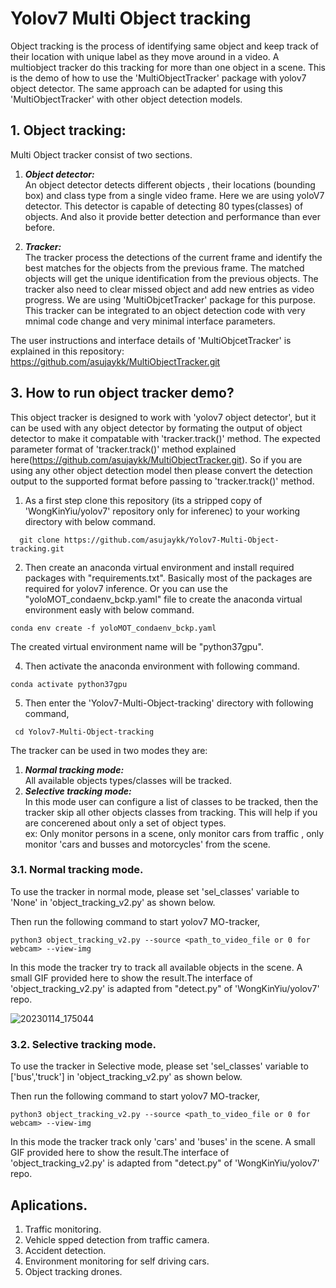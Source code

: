 # Yolov7 Multi Object tracking
Object tracking is the process of identifying same object and keep track of their location with unique label as they move around in a video. A multiobject tracker do this tracking for more than one object in a scene. 
This is the demo of how to use the 'MultiObjectTracker' package with yolov7 object detector. The same approach can be adapted for using this 'MultiObjectTracker' with other object detection models.

## 1. Object tracking:
Multi Object tracker consist of two sections.
1. ***Object detector:***  
An object detector detects different objects , their locations (bounding box) and class type from a single video frame. Here we are using yoloV7 detector.
This detector is capable of detecting 80 types(classes) of objects. And also it provide better detection and performance than ever before.

2. ***Tracker:***  
The tracker process the detections of the current frame and  identify the best matches for the objects from the previous frame. The matched objects will get the unique identification from the previous objects. The tracker also need to clear missed object and add new entries as video progress. We are using 'MultiObjcetTracker' package for this purpose. 
This tracker can be integrated to an object detection code with very mnimal code change and very minimal interface parameters.

The user instructions and interface details of 'MultiObjcetTracker' is explained in this repository: https://github.com/asujaykk/MultiObjectTracker.git

## 3. How to run object tracker demo?
This object tracker is designed to work with 'yolov7 object detector', but it can be used with any object detector by formating the output of object detector to make it compatable with 'tracker.track()' method.
The expected parameter format of 'tracker.track()' method explained here(https://github.com/asujaykk/MultiObjectTracker.git). 
So if you are using any other object detection model then please convert the detection output to the supported format before passing to 'tracker.track()' method.

1. As a first step clone this repository (its a stripped copy of  'WongKinYiu/yolov7' repository only for inferenec) to your working directory with below command.
```
  git clone https://github.com/asujaykk/Yolov7-Multi-Object-tracking.git
```

2. Then create an anaconda virtual environment and install required packages with "requirements.txt". Basically most of the packages are required for yolov7 inference. Or you can use the "yoloMOT_condaenv_bckp.yaml" file to create the anaconda virtual environment easly with below command.  

```
conda env create -f yoloMOT_condaenv_bckp.yaml
```
The created virtual environment name will be "python37gpu".

4. Then activate the anaconda environment with following command.
```
conda activate python37gpu
```
5. Then enter the 'Yolov7-Multi-Object-tracking' directory with following command,
```
 cd Yolov7-Multi-Object-tracking
```

The tracker can be used in two modes they are:
1. ***Normal tracking mode:***   
   All available objects types/classes will be tracked.
2. ***Selective tracking mode:***  
   In this mode user can configure a list of classes to be tracked, then the tracker skip all other objects classes from tracking. This will help if you are concerened about only a set of object types.  
   ex: Only monitor persons in a scene, only monitor cars from traffic , only monitor 'cars and busses and motorcycles' from the scene.

### 3.1. Normal tracking mode. 
To use the tracker in normal mode, please set 'sel_classes' variable  to 'None' in 'object_tracking_v2.py' as shown below.

Then run the following command to start yolov7 MO-tracker,
```
python3 object_tracking_v2.py --source <path_to_video_file or 0 for webcam> --view-img
```
In this mode the tracker try to track all available objects in the scene. A small GIF provided here to show the result.The interface of 'object_tracking_v2.py' is adapted from "detect.py" of  'WongKinYiu/yolov7' repo.

![20230114_175044](https://user-images.githubusercontent.com/78997596/212471386-ea2e6883-1807-4dc1-b826-60d159886882.gif)


### 3.2. Selective tracking mode. 
To use the tracker in Selective mode, please set 'sel_classes' variable  to ['bus','truck'] in 'object_tracking_v2.py' as shown below.

Then run the following command to start yolov7 MO-tracker,
```
python3 object_tracking_v2.py --source <path_to_video_file or 0 for webcam> --view-img
```
In this mode the tracker track only 'cars' and 'buses' in the scene. A small GIF provided here to show the result.The interface of 'object_tracking_v2.py' is adapted from "detect.py" of  'WongKinYiu/yolov7' repo.


## Aplications.
1. Traffic monitoring.
2. Vehicle spped detection from traffic camera.
3. Accident detection.
4. Environment monitoring for self driving cars.
5. Object tracking drones.
